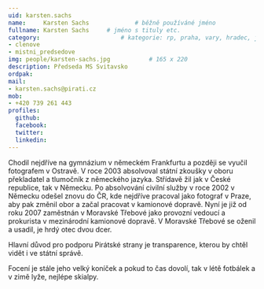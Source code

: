 ```yaml
---
uid: karsten.sachs
name:     Karsten Sachs      		# běžně používáné jméno
fullname: Karsten Sachs		# jméno s tituly etc.
category:                 		# kategorie: rp, praha, vary, hradec, jmk, senat
- clenove
- mistni_predsedove
img: people/karsten-sachs.jpg           # 165 x 220
description: Předseda MS Svitavsko 
ordpak:
mail:
- karsten.sachs@pirati.cz
mob:
- +420 739 261 443
profiles:
  github:
  facebook:
  twitter:
  linkedin:
---
```

Chodil nejdříve na gymnázium v německém Frankfurtu a později se vyučil fotografem v Ostravě. V roce 2003 absolvoval státní zkoušky v oboru překladatel a tlumočník z německého jazyka. Střídavě žil jak v České republice, tak v Německu. Po absolvování civilní služby v roce 2002 v Německu odešel znovu do ČR, kde nejdříve pracoval jako fotograf v Praze, aby pak změnil obor a začal pracovat v kamionové dopravě.
Nyní je již od roku 2007 zaměstnán v Moravské Třebové jako provozní vedoucí a prokurista v mezinárodní kamionové dopravě. V Moravské Třebové se oženil a usadil, je hrdý otec dvou dcer.

Hlavní důvod pro podporu Pirátské strany je transparence, kterou by chtěl vidět i ve státní správě.

Focení je stále jeho velký koníček a pokud to čas dovolí, tak v létě fotbálek a v zimě lyže, nejlépe skialpy.
